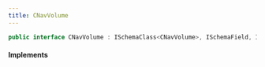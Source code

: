 ```yaml
---
title: CNavVolume
---
```


```csharp
public interface CNavVolume : ISchemaClass<CNavVolume>, ISchemaField, ISchemaClass, INativeHandle
```

#### Implements

